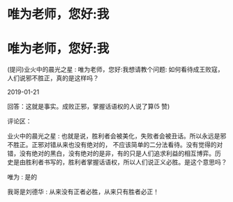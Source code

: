 # 唯为老师，您好:我

# 唯为老师，您好:我

(提问)业火中的晨光之星 : 唯为老师，您好:我想请教个问题: 如何看待成王败寇，人们说邪不胜正，真的是这样吗？

2019-01-21

回答：这就是事实。成败正邪，掌握话语权的人说了算(5 赞)

评论区：

业火中的晨光之星 : 也就是说，胜利者会被美化，失败者会被丑话。所以永远是邪不胜正。正邪对错从来也没有绝对的， 不应该简单的二分法看待。没有觉得的对错，没有绝对的黑白，没有绝对的是非，有的只是人们追求利益的相互博弈。历 史是由胜利者书写的，胜利者掌握话语权，所以人们说正义必胜。是这个意思吗？

唯为 : 是的

我哥是刘德华 : 从来没有正者必胜，从来只有胜者必正！